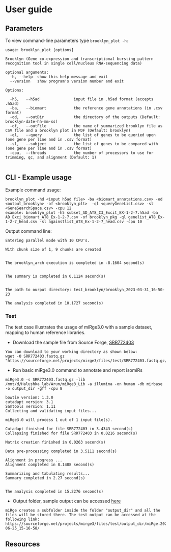 # User guide

## Parameters

To view command-line parameters type `brooklyn_plot -h`:
```
usage: brooklyn_plot [options]

Brooklyn (Gene co-expression and transcriptional bursting pattern recognition tool in single cell/nucleus RNA-sequencing data)

optional arguments:
  -h, --help  show this help message and exit
  --version   show program's version number and exit

Options:

  -h5,   --h5ad               input file in .h5ad format (accepts .h5ad)
  -ba,   --biomart            the reference gene annotations (in .csv format)
  -od,   --outDir             the directory of the outputs (Default: brooklyn-date-hh-mm-ss)
  -of,   --outFile            the name of summarized brooklyn file as CSV file and a brooklyn plot in PDF (Default: brooklyn)
  -ql,   --query              the list of genes to be queried upon (one gene per line and in .csv format)
  -sl,   --subject            the list of genes to be compared with (one gene per line and in .csv format)
  -cpu,  --threads            the number of processors to use for trimming, qc, and alignment (Default: 1)
  
```

## CLI - Example usage 

Example command usage:
```
brooklyn_plot -hd <input h5ad file> -ba <biomart_annotations.csv> -od <output_brooklyn> -of <brooklyn_plt>  -ql <queryGeneList.csv> -sl <GeneSearchSpace.csv> -cpu 12  
example: brooklyn_plot -h5 subset_AD_AT8_C3_Excit_EX-1-2-7.h5ad -ba AD_Exci_biomart_AT8_Ex-1-2-7.csv -of brooklyn_pkg -ql genelist_AT8_Ex-1-2-7_head.csv -sl againstlist_AT8_Ex-1-2-7_head.csv -cpu 10
```
Output command line:
```
Entering parallel mode with 10 CPU's.

With chunk size of 1, 9 chunks are created


The brooklyn_arch execution is completed in -8.1604 second(s)


The summary is completed in 0.1124 second(s)


The path to ourput directory: test_brooklyn/brooklyn_2023-03-31_16-50-23

The analysis completed in 10.1727 second(s)

```

### Test 
The test case illustrates the usage of miRge3.0 with a sample dataset, mapping to human reference libraries. 

- Download the sample file from Source Forge, [SRR772403](https://sourceforge.net/projects/mirge3/files/test/SRR772403.fastq.gz/download)
```
You can download to your working directory as shown below:
wget -O SRR772403.fastq.gz "https://sourceforge.net/projects/mirge3/files/test/SRR772403.fastq.gz/download"
```
- Run basic miRge3.0 command to annotate and report isomiRs
```
miRge3.0 -s SRR772403.fastq.gz -lib /mnt/d/Halushka_lab/Arun/miRge3_Lib -a illumina -on human -db mirbase -o output_dir -gff -cpu 8

bowtie version: 1.3.0
cutadapt version: 3.1
Samtools version: 1.11
Collecting and validating input files...

miRge3.0 will process 1 out of 1 input file(s).

Cutadapt finished for file SRR772403 in 3.4343 second(s)
Collapsing finished for file SRR772403 in 0.0216 second(s)

Matrix creation finished in 0.0263 second(s)

Data pre-processing completed in 3.5111 second(s)

Alignment in progress ...
Alignment completed in 8.1488 second(s)

Summarizing and tabulating results...
Summary completed in 2.27 second(s)


The analysis completed in 15.2276 second(s)
```
- Output folder, sample output can be accessed [here](https://sourceforge.net/projects/mirge3/files/test/output_dir/)
```
miRge creates a subfolder inside the folder "output_dir" and all the files will be stored there. The test output can be accessed at the following link:
https://sourceforge.net/projects/mirge3/files/test/output_dir/miRge.2021-06-25_15-16-58/
```

## Resources 
